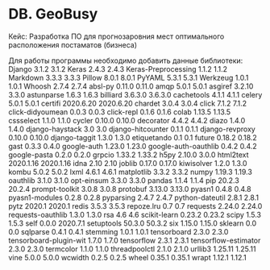 # DB. GeoBusy
Кейс:
Разработка ПО для прогнозаровния мест оптимального расположения постаматов (бизнеса)

Для работы программы необходимо добавить данные библиотеки:
Django 3.1.2 3.1.2 
Keras 2.4.3 2.4.3 
Keras-Preprocessing 1.1.2 1.1.2 
Markdown 3.3.3 3.3.3 
Pillow 8.0.1 8.0.1 
PyYAML 5.3.1 5.3.1 
Werkzeug 1.0.1 1.0.1 
Whoosh 2.7.4 2.7.4 
absl-py 0.11.0 0.11.0 
amqp 5.0.1 5.0.1 
asgiref 3.2.10 3.3.0 
astunparse 1.6.3 1.6.3 
billiard 3.6.3.0 3.6.3.0 
cachetools 4.1.1 4.1.1 
celery 5.0.1 5.0.1 
certifi 2020.6.20 2020.6.20 
chardet 3.0.4 3.0.4 
click 7.1.2 7.1.2 
click-didyoumean 0.0.3 0.0.3 
click-repl 0.1.6 0.1.6 
colab 1.13.5 1.13.5 
cssselect 1.1.0 1.1.0 
cycler 0.10.0 0.10.0 
decorator 4.4.2 4.4.2 
diazo 1.4.0 1.4.0 
django-haystack 3.0 3.0 
django-hitcounter 0.1.1 0.1.1 
django-revproxy 0.10.0 0.10.0 
django-taggit 1.3.0 1.3.0 
etiquetando 0.1 0.1 
future 0.18.2 0.18.2 
gast 0.3.3 0.4.0 
google-auth 1.23.0 1.23.0 
google-auth-oauthlib 0.4.2 0.4.2 
google-pasta 0.2.0 0.2.0 
grpcio 1.33.2 1.33.2 
h5py 2.10.0 3.0.0 
html2text 2020.1.16 2020.1.16 
idna 2.10 2.10 
joblib 0.17.0 0.17.0 
kiwisolver 1.2.0 1.3.0 
kombu 5.0.2 5.0.2 
lxml 4.6.1 4.6.1 
matplotlib 3.3.2 3.3.2 
numpy 1.19.3 1.19.3 
oauthlib 3.1.0 3.1.0 
opt-einsum 3.3.0 3.3.0 
pandas 1.1.4 1.1.4 
pip 20.2.3 20.2.4 
prompt-toolkit 3.0.8 3.0.8 
protobuf 3.13.0 3.13.0 
pyasn1 0.4.8 0.4.8 
pyasn1-modules 0.2.8 0.2.8 
pyparsing 2.4.7 2.4.7 
python-dateutil 2.8.1 2.8.1 
pytz 2020.1 2020.1 
redis 3.5.3 3.5.3 
repoze.lru 0.7 0.7 
requests 2.24.0 2.24.0 
requests-oauthlib 1.3.0 1.3.0 
rsa 4.6 4.6 
scikit-learn 0.23.2 0.23.2 
scipy 1.5.3 1.5.3 
self 0.0.0 2020.7.1 
setuptools 50.3.0 50.3.2 
six 1.15.0 1.15.0 
sklearn 0.0 0.0 
sqlparse 0.4.1 0.4.1 
stemming 1.0.1 1.0.1 
tensorboard 2.3.0 2.3.0 
tensorboard-plugin-wit 1.7.0 1.7.0 
tensorflow 2.3.1 2.3.1 
tensorflow-estimator 2.3.0 2.3.0 
termcolor 1.1.0 1.1.0 
threadpoolctl 2.1.0 2.1.0 
urllib3 1.25.11 1.25.11 
vine 5.0.0 5.0.0 
wcwidth 0.2.5 0.2.5 
wheel 0.35.1 0.35.1 
wrapt 1.12.1 1.12.1

